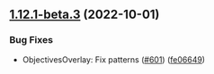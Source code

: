 ## [1.12.1-beta.3](https://github.com/Wynntils/Wynntils/compare/v1.12.1-beta.2...v1.12.1-beta.3) (2022-10-01)


### Bug Fixes

* ObjectivesOverlay: Fix patterns ([#601](https://github.com/Wynntils/Wynntils/issues/601)) ([fe06649](https://github.com/Wynntils/Wynntils/commit/fe0664940a7a5b47e9ed3a07689577edad9dd1fd))

